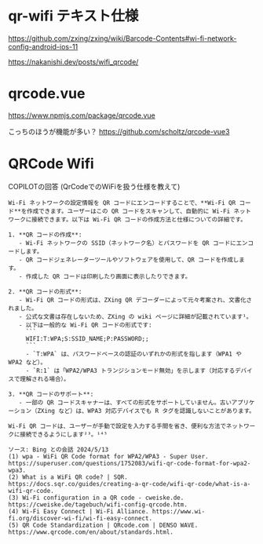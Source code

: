 # qr-wifi テキスト仕様
https://github.com/zxing/zxing/wiki/Barcode-Contents#wi-fi-network-config-android-ios-11

https://nakanishi.dev/posts/wifi_qrcode/

# qrcode.vue
https://www.npmjs.com/package/qrcode.vue

こっちのほうが機能が多い？
https://github.com/scholtz/qrcode-vue3

# QRCode Wifi
COPILOTの回答
(QrCodeでのWiFiを扱う仕様を教えて)
```
Wi-Fi ネットワークの設定情報を QR コードにエンコードすることで、**Wi-Fi QR コード**を作成できます。ユーザーはこの QR コードをスキャンして、自動的に Wi-Fi ネットワークに接続できます。以下は Wi-Fi QR コードの作成方法と仕様についての詳細です。

1. **QR コードの作成**:
   - Wi-Fi ネットワークの SSID（ネットワーク名）とパスワードを QR コードにエンコードします。
   - QR コードジェネレーターツールやソフトウェアを使用して、QR コードを作成します。
   - 作成した QR コードは印刷したり画面に表示したりできます。

2. **QR コードの形式**:
   - Wi-Fi QR コードの形式は、ZXing QR デコーダーによって元々考案され、文書化されました。
   - 公式な文書は存在しないため、ZXing の wiki ページに詳細が記載されています¹。
   - 以下は一般的な Wi-Fi QR コードの形式です:
     ```
     WIFI:T:WPA;S:SSID_NAME;P:PASSWORD;;
     ```
     - `T:WPA` は、パスワードベースの認証のいずれかの形式を指します（WPA1 や WPA2 など）。
     - `R:1` は「WPA2/WPA3 トランジションモード無効」を示します（対応するデバイスで理解される場合）。

3. **QR コードのサポート**:
   - 一部の QR コードスキャナーは、すべての形式をサポートしていません。古いアプリケーション（ZXing など）は、WPA3 対応デバイスでも R タグを認識しないことがあります。

Wi-Fi QR コードは、ユーザーが手動で設定を入力する手間を省き、便利な方法でネットワークに接続できるようにします²³。¹⁴⁵

ソース: Bing との会話 2024/5/13
(1) wpa - WiFi QR Code format for WPA2/WPA3 - Super User. https://superuser.com/questions/1752083/wifi-qr-code-format-for-wpa2-wpa3.
(2) What is a WiFi QR code? | SQR. https://docs.sqr.co/guides/creating-a-qr-code/wifi-qr-code/what-is-a-wifi-qr-code.
(3) Wi-Fi configuration in a QR code - cweiske.de. https://cweiske.de/tagebuch/wifi-config-qrcode.htm.
(4) Wi-Fi Easy Connect | Wi-Fi Alliance. https://www.wi-fi.org/discover-wi-fi/wi-fi-easy-connect.
(5) QR Code Standardization | QRcode.com | DENSO WAVE. https://www.qrcode.com/en/about/standards.html.
```